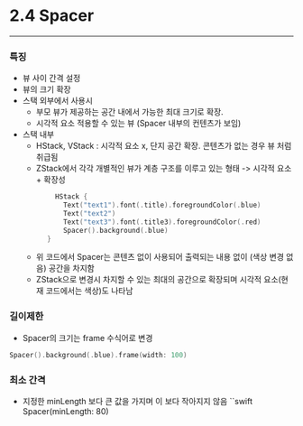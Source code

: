 # 2.4 Spacer
------

### 특징
- 뷰 사이 간격 설정
- 뷰의 크기 확장
- 스택 외부에서 사용시 
  - 부모 뷰가 제공하는 공간 내에서 가능한 최대 크기로 확장. 
  - 시각적 요소 적용할 수 있는 뷰 (Spacer 내부의 컨텐츠가 보임)
- 스택 내부
  - HStack, VStack : 시각적 요소 x, 단지 공간 확장. 콘텐츠가 없는 경우 뷰 처럼 취급됨
  - ZStack에서 각각 개별적인 뷰가 계층 구조를 이루고 있는 형태 -> 시각적 요소 + 확장성
  ```swift
          HStack {
            Text("text1").font(.title).foregroundColor(.blue)
            Text("text2")
            Text("text3").font(.title3).foregroundColor(.red)
            Spacer().background(.blue)
        }
  ```
    - 위 코드에서 Spacer는 콘텐츠 없이 사용되어 출력되는 내용 없이 (색상 변경 없음) 공간을 차지함
    - ZStack으로 변경시 차지할 수 있는 최대의 공간으로 확장되며 시각적 요소(현재 코드에서는 색상)도 나타남


### 길이제한
- Spacer의 크기는 frame 수식어로 변경
```swift
Spacer().background(.blue).frame(width: 100)
```

### 최소 간격
- 지정한 minLength 보다 큰 값을 가지며 이 보다 작아지지 않음
``swift
Spacer(minLength: 80)
```